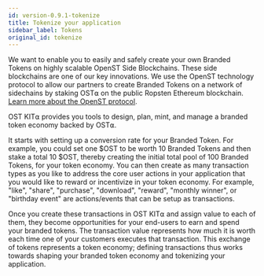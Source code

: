 ```yaml
---
id: version-0.9.1-tokenize
title: Tokenize your application
sidebar_label: Tokens
original_id: tokenize
---
```


We want to enable you to easily and safely create your own Branded Tokens on highly scalable OpenST Side Blockchains. These side blockchains are one of our key innovations. We use the OpenST technology protocol to allow our partners to create Branded Tokens on a network of sidechains by staking OST⍺ on the public Ropsten Ethereum blockchain. [<u>Learn more about the OpenST protocol</u>](https://github.com/OpenSTFoundation/openst-platform/blob/master/CHANGELOG.md).

OST KIT⍺ provides you tools to design, plan, mint, and manage a branded token economy backed by OST⍺.

It starts with setting up a conversion rate for your Branded Token. For example, you could set one $OST to be worth 10 Branded Tokens and then stake a total 10 $OST, thereby creating the initial total pool of 100 Branded Tokens, for your token economy. You can then create as many transaction types as you like to address the core user actions in your application that you would like to reward or incentivize in your token economy. For example, "like", "share", "purchase", "download", "reward", "monthly winner", or "birthday event" are actions/events that can be setup as transactions.

Once you create these transactions in OST KIT⍺ and assign value to each of them, they become opportunities for your end-users to earn and spend your branded tokens. The transaction value represents how much it is worth each time one of your customers executes that transaction. This exchange of tokens represents a token economy; defining transactions thus works towards shaping your branded token economy and tokenizing your application.
